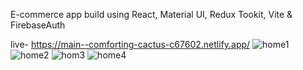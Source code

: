 E-commerce app build using React, Material UI, Redux Tookit, Vite & FirebaseAuth

live- https://main--comforting-cactus-c67602.netlify.app/
![home1](https://github.com/varunn76/E-Commerce-App/assets/72183609/694046be-e9c0-4cbc-b61e-2a6471c7547f)
![home2](https://github.com/varunn76/E-Commerce-App/assets/72183609/2a1d2783-e747-4c1f-ac28-f8b68bcb4de7)
![hom3](https://github.com/varunn76/E-Commerce-App/assets/72183609/dc705841-15ce-45d7-be59-fd2a3b6ebe1c)
![home4](https://github.com/varunn76/E-Commerce-App/assets/72183609/81adcbf3-ee5e-4341-b1f5-4e2f84e93ae2)
